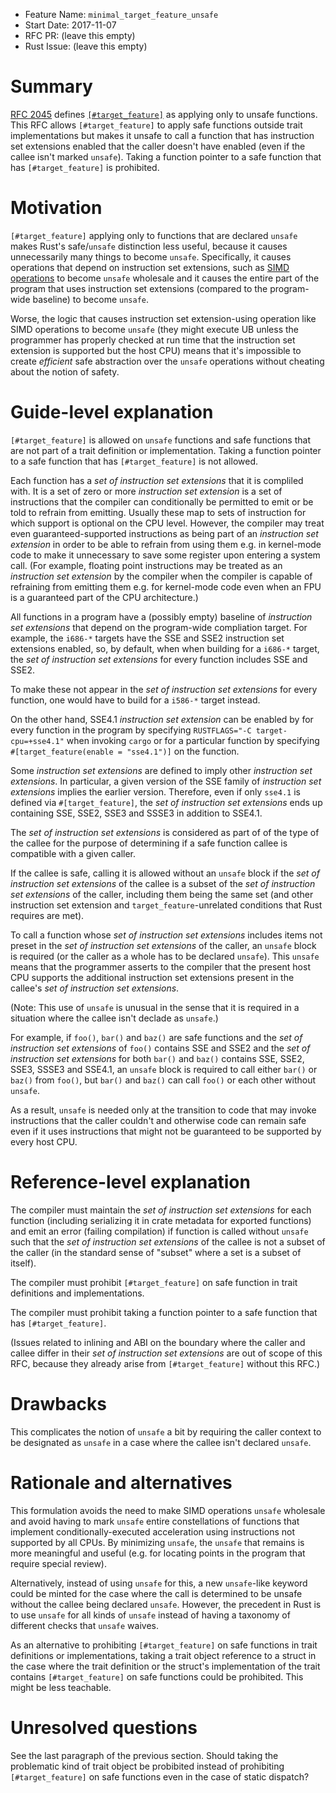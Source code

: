 - Feature Name: `minimal_target_feature_unsafe`
- Start Date: 2017-11-07
- RFC PR: (leave this empty)
- Rust Issue: (leave this empty)

# Summary
[summary]: #summary

[RFC 2045][1] defines [`[#target_feature]`][2] as applying only to unsafe
functions. This RFC allows `[#target_feature]` to apply safe functions outside
trait implementations but makes it unsafe to call a function that has
instruction set extensions enabled that the caller doesn't have enabled
(even if the callee isn't marked `unsafe`). Taking a function pointer to a
safe function that has `[#target_feature]` is prohibited.

[1]: https://github.com/rust-lang/rfcs/blob/master/text/2045-target-feature.md
[2]: https://github.com/rust-lang/rfcs/blob/master/text/2045-target-feature.md#unconditional-code-generation-target_feature

# Motivation
[motivation]: #motivation

`[#target_feature]` applying only to functions that are declared `unsafe`
makes Rust's safe/`unsafe` distinction less useful, because it causes
unnecessarily many things to become `unsafe`. Specifically, it causes
operations that depend on instruction set extensions, such as [SIMD
operations][3] to become `unsafe` wholesale and it causes the entire part
of the program that uses instruction set extensions (compared to the
program-wide baseline) to become `unsafe`.

Worse, the logic that causes instruction set extension-using operation like
SIMD operations to become `unsafe` (they might execute UB unless the
programmer has properly checked at run time that the instruction set extension
is supported but the host CPU) means that it's impossible to create
_efficient_ safe abstraction over the `unsafe` operations without cheating
about the notion of safety.

[3]: https://github.com/rust-lang-nursery/stdsimd/issues/159

# Guide-level explanation
[guide-level-explanation]: #guide-level-explanation

`[#target_feature]` is allowed on `unsafe` functions and safe functions that
are not part of a trait definition or implementation. Taking a function
pointer to a safe function that has `[#target_feature]` is not allowed.

Each function has a _set of instruction set extensions_ that it is compliled
with. It is a set of zero or more _instruction set extension_ is a set of
instructions that the compiler can conditionally be permitted to emit or be
told to refrain from emitting. Usually these map to sets of instruction for
which support is optional on the CPU level. However, the compiler may treat
even guaranteed-supported instructions as being part of an _instruction set
extension_ in order to be able to refrain from using them e.g. in kernel-mode
code to make it unnecessary to save some register upon entering a system
call. (For example, floating point instructions may be treated as an
_instruction set extension_ by the compiler when the compiler is capable of
refraining from emitting them e.g. for kernel-mode code even when an FPU
is a guaranteed part of the CPU architecture.)

All functions in a program have a (possibly empty) baseline of _instruction
set extensions_ that depend on the program-wide compliation target. For
example, the `i686-*` targets have the SSE and SSE2 instruction set extensions
enabled, so, by default, when when building for a `i686-*` target, the _set
of instruction set extensions_ for every function includes SSE and SSE2.

To make these not appear in the _set of instruction set extensions_ for every
function, one would have to build for a `i586-*` target instead.

On the other hand, SSE4.1 _instruction set extension_ can be enabled by
for every function in the program by specifying
`RUSTFLAGS="-C target-cpu=+sse4.1"` when invoking `cargo` or for a particular
function by specifying `#[target_feature(enable = "sse4.1")]` on the function.

Some _instruction set extensions_ are defined to imply other _instruction
set extensions_. In particular, a given version of the SSE family of
_instruction set extensions_ implies the earlier version. Therefore, even if
only `sse4.1` is defined via `#[target_feature]`, the _set of instruction set
extensions_ ends up containing SSE, SSE2, SSE3 and SSSE3 in addition to
SSE4.1.

The _set of instruction set extensions_ is considered as part of of the
type of the callee for the purpose of determining if a safe function callee
is compatible with a given caller.

If the callee is safe, calling it is allowed without an `unsafe` block if
the _set of instruction set extensions_ of the callee is a subset of the
_set of instruction set extensions_ of the caller, including them being the
same set (and other instruction set extension and `target_feature`-unrelated
conditions that Rust requires are met).

To call a function whose _set of instruction set extensions_ includes items
not preset in the _set of instruction set extensions_ of the caller, an
`unsafe` block is required (or the caller as a whole has to be declared
`unsafe`). This `unsafe` means that the programmer asserts to the compiler
that the present host CPU supports the additional instruction set extensions
present in the callee's _set of instruction set extensions_.

(Note: This use of `unsafe` is unusual in the sense that it is required in
a situation where the callee isn't declade as `unsafe`.)

For example, if `foo()`, `bar()` and `baz()` are safe functions and the
_set of instruction set extensions_ of `foo()` contains SSE and SSE2 and
the _set of instruction set extensions_ for both `bar()` and `baz()` contains
SSE, SSE2, SSE3, SSSE3 and SSE4.1, an `unsafe` block is required to call
either `bar()` or `baz()` from `foo()`, but `bar()` and `baz()` can call
`foo()` or each other without `unsafe`.

As a result, `unsafe` is needed only at the transition to code that may
invoke instructions that the caller couldn't and otherwise code can remain
safe even if it uses instructions that might not be guaranteed to be supported
by every host CPU.

# Reference-level explanation
[reference-level-explanation]: #reference-level-explanation

The compiler must maintain the _set of instruction set extensions_ for each
function (including serializing it in crate metadata for exported functions)
and emit an error (failing compilation) if function is called without `unsafe`
such that the _set of instruction set extensions_ of the callee is not a
subset of the caller (in the standard sense of "subset" where a set is a
subset of itself).

The compiler must prohibit `[#target_feature]` on safe function in trait
definitions and implementations.

The compiler must prohibit taking a function pointer to a safe function that
has `[#target_feature]`.

(Issues related to inlining and ABI on the boundary where the caller and
callee differ in their _set of instruction set extensions_ are out of scope
of this RFC, because they already arise from `[#target_feature]` without this
RFC.)

# Drawbacks
[drawbacks]: #drawbacks

This complicates the notion of `unsafe` a bit by requiring the caller context
to be designated as `unsafe` in a case where the callee isn't declared
`unsafe`.

# Rationale and alternatives
[alternatives]: #alternatives

This formulation avoids the need to make SIMD operations `unsafe` wholesale
and avoid having to mark `unsafe` entire constellations of functions that
implement conditionally-executed acceleration using instructions not supported
by all CPUs. By minimizing `unsafe`, the `unsafe` that remains is more
meaningful and useful (e.g. for locating points in the program that require
special review).

Alternatively, instead of using `unsafe` for this, a new `unsafe`-like keyword
could be minted for the case where the call is determined to be unsafe without
the callee being declared `unsafe`. However, the precedent in Rust is to use
`unsafe` for all kinds of `unsafe` instead of having a taxonomy of different
checks that `unsafe` waives.

As an alternative to prohibiting `[#target_feature]` on safe functions in
trait definitions or implementations, taking a trait object reference to a
struct in the case where the trait definition or the struct's implementation
of the trait contains `[#target_feature]` on safe functions could be
prohibited. This might be less teachable.

# Unresolved questions
[unresolved]: #unresolved-questions

See the last paragraph of the previous section. Should taking the problematic
kind of trait object be probibited instead of prohibiting `[#target_feature]`
on safe functions even in the case of static dispatch?
